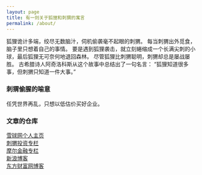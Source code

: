 ```yaml
---
layout: page
title: 有一则关于狐狸和刺猬的寓言
permalink: /about/
---
```


狐狸诡计多端，绞尽无数脑汁，伺机偷袭毫不起眼的刺猬。
每当刺猬出外觅食，脑子里只想着自己的事情。
要是遇到狐狸袭击，就立刻蜷缩成一个长满尖刺的小球，最后狐狸无可奈何地退回森林。
尽管狐狸比刺猬聪明，刺猬却总是屡战屡胜。
古希腊诗人阿奇洛科斯从这个故事中总结出了一句名言：
“狐狸知道很多事，但刺猬只知道一件大事。” 

### 刺猬偷腥的喻意

任凭世界再乱，只想以低估价买好企业。

### 文章的仓库

[雪球网个人主页](https://xueqiu.com/cwtx)  <br/>
[刺猬投资专栏](https://xueqiu.com/8223138566/column)  <br/>
[摩尔金融专栏](https://www.moer.cn/authorHome.htm?theId=100001649)  <br/>
[新浪博客](http://blog.sina.com.cn/u/3263957117)  <br/>
[东方财富网博客](http://blog.eastmoney.com/cwtx)  <br/>
